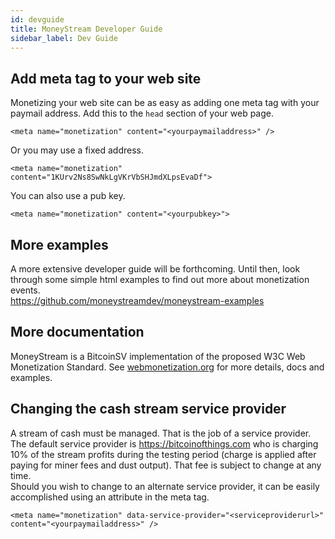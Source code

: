 ```yaml
---
id: devguide
title: MoneyStream Developer Guide
sidebar_label: Dev Guide
---
```


## Add meta tag to your web site
Monetizing your web site can be as easy as adding one meta tag with your paymail address. Add this to the ```head``` section of your web page.  

```
<meta name="monetization" content="<yourpaymailaddress>" />
```
Or you may use a fixed address.
```
<meta name="monetization" content="1KUrv2Ns8SwNkLgVKrVbSHJmdXLpsEvaDf">
```
You can also use a pub key.
```
<meta name="monetization" content="<yourpubkey>">
```
## More examples
A more extensive developer guide will be forthcoming.
Until then, look through some simple html examples to find out more about monetization events.  
https://github.com/moneystreamdev/moneystream-examples

## More documentation
MoneyStream is a BitcoinSV implementation of the proposed W3C Web Monetization Standard. See [webmonetization.org](https://webmonetization.org/) for more details, docs and examples.

## Changing the cash stream service provider  
A stream of cash must be managed. That is the job of a service provider. The default service provider is https://bitcoinofthings.com who is charging 10% of the stream profits during the testing period (charge is applied after paying for miner fees and dust output). That fee is subject to change at any time.   
Should you wish to change to an alternate service provider, it can be easily accomplished using an attribute in the meta tag.
```
<meta name="monetization" data-service-provider="<serviceproviderurl>" content="<yourpaymailaddress>" />
```
